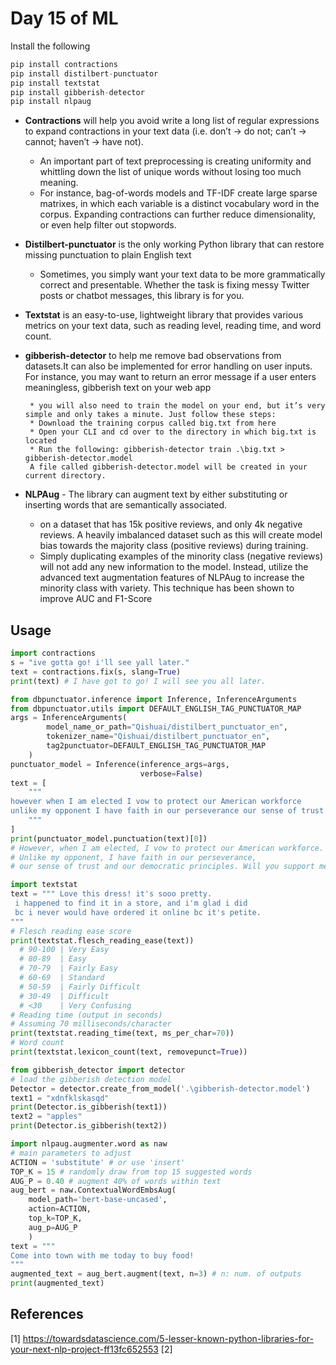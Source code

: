 # Day 15 of ML 

Install the following 
```python
pip install contractions
pip install distilbert-punctuator
pip install textstat
pip install gibberish-detector
pip install nlpaug

```

* **Contractions** will help you avoid write a long list of regular expressions to expand contractions in your text data (i.e. don’t → do not; can’t → cannot; haven’t → have not).
  * An important part of text preprocessing is creating uniformity and whittling down the list of unique words without losing too much meaning. 
  * For instance, bag-of-words models and TF-IDF create large sparse matrixes, in which each variable is a distinct vocabulary word in the corpus. Expanding contractions can further reduce dimensionality, or even help filter out stopwords.

* **Distilbert-punctuator** is the only working Python library that can restore missing punctuation to plain English text
    * Sometimes, you simply want your text data to be more grammatically correct and presentable. Whether the task is fixing messy Twitter posts or chatbot messages, this library is for you.

* **Textstat** is an easy-to-use, lightweight library that provides various metrics on your text data, such as reading level, reading time, and word count.

*  **gibberish-detector** to help me remove bad observations from datasets.It can also be implemented for error handling on user inputs. For instance, you may want to return an error message if a user enters meaningless, gibberish text on your web app
   
        * you will also need to train the model on your end, but it’s very simple and only takes a minute. Just follow these steps:
        * Download the training corpus called big.txt from here
        * Open your CLI and cd over to the directory in which big.txt is located
        * Run the following: gibberish-detector train .\big.txt > gibberish-detector.model
        A file called gibberish-detector.model will be created in your current directory.  
        
* **NLPAug** - The library can augment text by either substituting or inserting words that are semantically associated. 
    * on a dataset that has 15k positive reviews, and only 4k negative reviews. A heavily imbalanced dataset such as this will create model bias towards the majority class (positive reviews) during training.
    * Simply duplicating examples of the minority class (negative reviews) will not add any new information to the model. Instead, utilize the advanced text augmentation features of NLPAug to increase the minority class with variety. This technique has been shown to improve AUC and F1-Score

## Usage 
   
```python
import contractions
s = "ive gotta go! i'll see yall later."
text = contractions.fix(s, slang=True)
print(text) # I have got to go! I will see you all later.
```

```python
from dbpunctuator.inference import Inference, InferenceArguments
from dbpunctuator.utils import DEFAULT_ENGLISH_TAG_PUNCTUATOR_MAP
args = InferenceArguments(
        model_name_or_path="Qishuai/distilbert_punctuator_en",
        tokenizer_name="Qishuai/distilbert_punctuator_en",
        tag2punctuator=DEFAULT_ENGLISH_TAG_PUNCTUATOR_MAP
    )
punctuator_model = Inference(inference_args=args, 
                             verbose=False)
text = [
    """
however when I am elected I vow to protect our American workforce
unlike my opponent I have faith in our perseverance our sense of trust and our democratic principles will you support me
    """
]
print(punctuator_model.punctuation(text)[0])
# However, when I am elected, I vow to protect our American workforce.
# Unlike my opponent, I have faith in our perseverance, 
# our sense of trust and our democratic principles. Will you support me?
```

```python
import textstat
text = """ Love this dress! it's sooo pretty.
 i happened to find it in a store, and i'm glad i did
 bc i never would have ordered it online bc it's petite. 
"""
# Flesch reading ease score
print(textstat.flesch_reading_ease(text))
  # 90-100 | Very Easy
  # 80-89  | Easy
  # 70-79  | Fairly Easy
  # 60-69  | Standard
  # 50-59  | Fairly Difficult
  # 30-49  | Difficult
  # <30    | Very Confusing
# Reading time (output in seconds)
# Assuming 70 milliseconds/character
print(textstat.reading_time(text, ms_per_char=70))
# Word count 
print(textstat.lexicon_count(text, removepunct=True))
```

```python
from gibberish_detector import detector
# load the gibberish detection model
Detector = detector.create_from_model('.\gibberish-detector.model')
text1 = "xdnfklskasqd"
print(Detector.is_gibberish(text1))
text2 = "apples"
print(Detector.is_gibberish(text2))
```

```python
import nlpaug.augmenter.word as naw
# main parameters to adjust
ACTION = 'substitute' # or use 'insert'
TOP_K = 15 # randomly draw from top 15 suggested words
AUG_P = 0.40 # augment 40% of words within text
aug_bert = naw.ContextualWordEmbsAug(
    model_path='bert-base-uncased', 
    action=ACTION, 
    top_k=TOP_K,
    aug_p=AUG_P
    )
text = """
Come into town with me today to buy food!
"""
augmented_text = aug_bert.augment(text, n=3) # n: num. of outputs
print(augmented_text)
```


**References**
------------
[1]  https://towardsdatascience.com/5-lesser-known-python-libraries-for-your-next-nlp-project-ff13fc652553
[2]